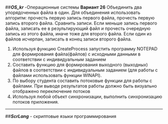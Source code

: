 ##**_OS_kr_** -Операционные системы 
**Вариант 26**
Объединить два упорядоченных файла в один. Для объединения использовать алгоритм: прочесть первую запись первого файла, прочесть первую запись второго файла. Сравнить записи. Если меньше запись первого файла, записать ее в результирующий файл и прочесть очередную запись из этого файла, иначе тоже для второго файла. Если один из файлов исчерпан, записать в конец записи второго файла.  

1. Используя функцию CreateProcess запустить программу NOTEPAD для формирования файла(файлов) с исходными данными в соответствии с индивидуальным заданием
2. Составить функцию для формирования выходного (выходных) файлов в соответствии с индивидуальным заданием (для работы с файлами использовать функции WINAPI).
3. По выбору студента составить потоковые функции для работы с файлами. При выводе результатов работы должно быть визуально отображено переключение потоков
4. Используя любой объект синхронизации, выполнить синхронизацию потоков приложения.
---  
  
##**_ScrLang_** - скриптовые языки программирования 